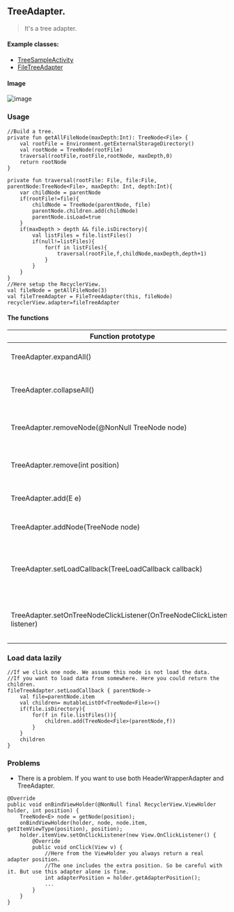 ## TreeAdapter.

> It's a tree adapter.


#### Example classes:

* [TreeSampleActivity](app/src/main/java/com/cz/widget/recyclerview/sample/adapter/TreeSampleActivity.kt)
* [FileTreeAdapter](app/src/main/java/com/cz/widget/recyclerview/sample/adapter/impl/FileTreeAdapter.kt )

#### Image
![image](../image/tree_adapter.gif)

### Usage

```
//Build a tree.
private fun getAllFileNode(maxDepth:Int): TreeNode<File> {
    val rootFile = Environment.getExternalStorageDirectory()
    val rootNode = TreeNode(rootFile)
    traversal(rootFile,rootFile,rootNode, maxDepth,0)
    return rootNode
}

private fun traversal(rootFile: File, file:File, parentNode:TreeNode<File>, maxDepth: Int, depth:Int){
    var childNode = parentNode
    if(rootFile!=file){
        childNode = TreeNode(parentNode, file)
        parentNode.children.add(childNode)
        parentNode.isLoad=true
    }
    if(maxDepth > depth && file.isDirectory){
        val listFiles = file.listFiles()
        if(null!=listFiles){
            for(f in listFiles){
                traversal(rootFile,f,childNode,maxDepth,depth+1)
            }
        }
    }
}
//Here setup the RecyclerView.
val fileNode = getAllFileNode(3)
val fileTreeAdapter = FileTreeAdapter(this, fileNode)
recyclerView.adapter=fileTreeAdapter
```


#### The functions

| Function prototype | Sample | Note |
| ------ | ------ | ------ |
| TreeAdapter.expandAll() | adapter.expandAll() | expand all the nodes. |
| TreeAdapter.collapseAll() | adapter.collapseAll() | close all the opened nodes. |
| TreeAdapter.removeNode(@NonNull TreeNode<E> node) | adapter.removeNode(node) | Remove a node from tree. |
| TreeAdapter.remove(int position) | adapter.remove(0) | Remove a node by the position |
| TreeAdapter.add(E e) | adapter.add(item) | Add a data as a node |
| TreeAdapter.addNode(TreeNode<E> node) | adapter.addNode(node) | Add a new node |
| TreeAdapter.setLoadCallback(TreeLoadCallback<E> callback)| adapter.setLoadCallback(callback) | Lazily load data from this callback |
| TreeAdapter.setOnTreeNodeClickListener(OnTreeNodeClickListener<E> listener)| adapter.setOnTreeNodeClickListener(listener) | Receive the node click listener. |


### Load data lazily

```
//If we click one node. We assume this node is not load the data.
//If you want to load data from somewhere. Here you could return the children.
fileTreeAdapter.setLoadCallback { parentNode->
    val file=parentNode.item
    val children= mutableListOf<TreeNode<File>>()
    if(file.isDirectory){
        for(f in file.listFiles()){
            children.add(TreeNode<File>(parentNode,f))
        }
    }
    children
}
```



### Problems

* There is a problem. If you want to use both HeaderWrapperAdapter and TreeAdapter.

```
@Override
public void onBindViewHolder(@NonNull final RecyclerView.ViewHolder holder, int position) {
    TreeNode<E> node = getNode(position);
    onBindViewHolder(holder, node, node.item, getItemViewType(position), position);
    holder.itemView.setOnClickListener(new View.OnClickListener() {
        @Override
        public void onClick(View v) {
            //Here from the ViewHolder you always return a real adapter position.
            //The one includes the extra position. So be careful with it. But use this adapter alone is fine.
            int adapterPosition = holder.getAdapterPosition();
            ...
        }
    }
}
```
